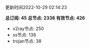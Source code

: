 更新时间2022-10-29 02:14:23

**总订阅: 45**
**总节点: 2338**
**有效节点: 426**
- v2ray节点: 250
- ss节点: 138
- trojan节点: 38
